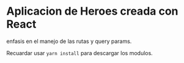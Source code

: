 # Aplicacion de Heroes creada con React
enfasis en el manejo de las rutas y query params.

Recuardar usar ```yarn install``` para descargar los modulos.